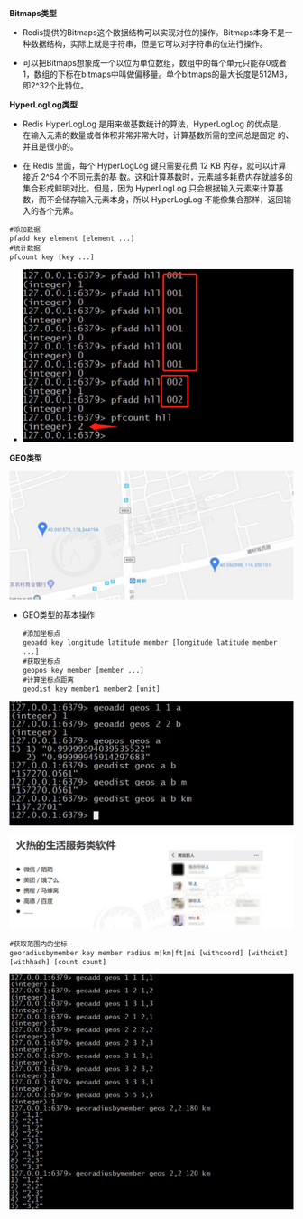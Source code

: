 **Bitmaps类型**

+ Redis提供的Bitmaps这个数据结构可以实现对位的操作。Bitmaps本身不是一种数据结构，实际上就是字符串，但是它可以对字符串的位进行操作。

+ 可以把Bitmaps想象成一个以位为单位数组，数组中的每个单元只能存0或者1，数组的下标在bitmaps中叫做偏移量。单个bitmaps的最大长度是512MB，即2^32个比特位。

**HyperLogLog类型**

+ Redis HyperLogLog 是用来做基数统计的算法，HyperLogLog 的优点是，在输入元素的数量或者体积非常非常大时，计算基数所需的空间总是固定 的、并且是很小的。

+ 在 Redis 里面，每个 HyperLogLog 键只需要花费 12 KB 内存，就可以计算接近 2^64 个不同元素的基 数。这和计算基数时，元素越多耗费内存就越多的集合形成鲜明对比。但是，因为 HyperLogLog 只会根据输入元素来计算基数，而不会储存输入元素本身，所以 HyperLogLog 不能像集合那样，返回输入的各个元素。

```
#添加数据
pfadd key element [element ...]
#统计数据
pfcount key [key ...]
```

- ![image-20200825214617994](img\image-20200825214617994.png)



**GEO类型**

![image-20200825215117393](img\image-20200825215117393.png)

+ GEO类型的基本操作

  ```
  #添加坐标点
  geoadd key longitude latitude member [longitude latitude member ...]
  #获取坐标点
  geopos key member [member ...]
  #计算坐标点距离
  geodist key member1 member2 [unit]
  ```

![image-20200825215322866](img\image-20200825215322866.png)

![image-20200825215101454](img\image-20200825215101454.png)

```
#获取范围内的坐标
georadiusbymember key member radius m|km|ft|mi [withcoord] [withdist] [withhash] [count count]
```

![image-20200825215443447](img\image-20200825215443447.png)